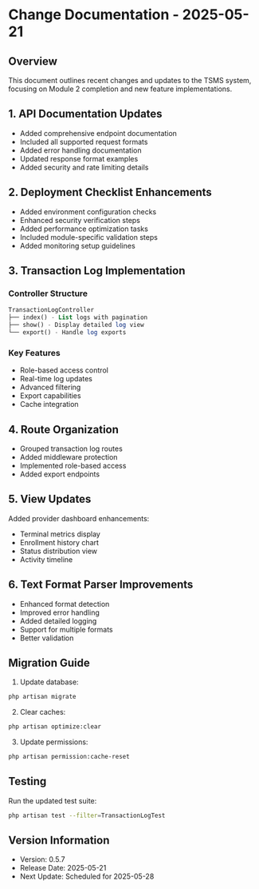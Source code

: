 # Change Documentation - 2025-05-21

## Overview

This document outlines recent changes and updates to the TSMS system, focusing on Module 2 completion and new feature implementations.

## 1. API Documentation Updates

-   Added comprehensive endpoint documentation
-   Included all supported request formats
-   Added error handling documentation
-   Updated response format examples
-   Added security and rate limiting details

## 2. Deployment Checklist Enhancements

-   Added environment configuration checks
-   Enhanced security verification steps
-   Added performance optimization tasks
-   Included module-specific validation steps
-   Added monitoring setup guidelines

## 3. Transaction Log Implementation

### Controller Structure

```php
TransactionLogController
├── index() - List logs with pagination
├── show() - Display detailed log view
└── export() - Handle log exports
```

### Key Features

-   Role-based access control
-   Real-time log updates
-   Advanced filtering
-   Export capabilities
-   Cache integration

## 4. Route Organization

-   Grouped transaction log routes
-   Added middleware protection
-   Implemented role-based access
-   Added export endpoints

## 5. View Updates

Added provider dashboard enhancements:

-   Terminal metrics display
-   Enrollment history chart
-   Status distribution view
-   Activity timeline

## 6. Text Format Parser Improvements

-   Enhanced format detection
-   Improved error handling
-   Added detailed logging
-   Support for multiple formats
-   Better validation

## Migration Guide

1. Update database:

```bash
php artisan migrate
```

2. Clear caches:

```bash
php artisan optimize:clear
```

3. Update permissions:

```bash
php artisan permission:cache-reset
```

## Testing

Run the updated test suite:

```bash
php artisan test --filter=TransactionLogTest
```

## Version Information

-   Version: 0.5.7
-   Release Date: 2025-05-21
-   Next Update: Scheduled for 2025-05-28
